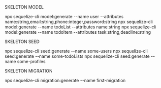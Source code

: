 SKELETON MODEL

npx sequelize-cli model:generate --name user --attributes name:string,email:string,phone:integer,password:string
npx sequelize-cli model:generate --name todoList --attributes name:string
npx sequelize-cli model:generate --name todoItem --attributes task:string,deadline:string

SKELETON SEED

npx sequelize-cli seed:generate --name some-users
npx sequelize-cli seed:generate --name some-todoLists
npx sequelize-cli seed:generate --name some-profiles

SKELETON MIGRATION

npx sequelize-cli migration:generate --name first-migration
